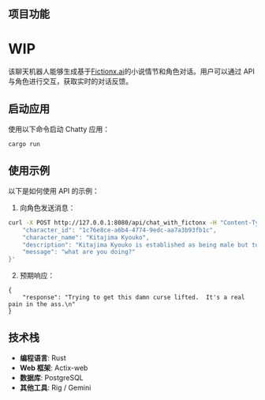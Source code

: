 ## 项目功能

# WIP

该聊天机器人能够生成基于[Fictionx.ai](https://fictionx.ai/)的小说情节和角色对话。用户可以通过 API 与角色进行交互，获取实时的对话反馈。

## 启动应用

使用以下命令启动 Chatty 应用：
```
cargo run
```

## 使用示例

以下是如何使用 API 的示例：

1. 向角色发送消息：
```bash
curl -X POST http://127.0.0.1:8080/api/chat_with_fictonx -H "Content-Type: application/json" -d '{
    "character_id": "1c76e8ce-a6b4-4774-9edc-aa7a3b93fb1c",
    "character_name": "Kitajima Kyouko",
    "description": "Kitajima Kyouko is established as being male but turned into a ghoul by some mutated artifacts to seek help from for medical treatment.",
    "message": "what are you doing?"
}'
```

2. 预期响应：

```
{
    "response": "Trying to get this damn curse lifted.  It's a real pain in the ass.\n"
}
```

## 技术栈

- **编程语言**: Rust
- **Web 框架**: Actix-web
- **数据库**: PostgreSQL
- **其他工具**: Rig / Gemini